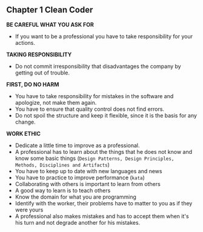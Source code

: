 ## Chapter 1 Clean Coder
**BE CAREFUL WHAT YOU ASK FOR**
- If you want to be a professional you have to take responsibility for your actions.

**TAKING RESPONSIBILITY**
- Do not commit irresponsibility that disadvantages the company by getting out of trouble.

**FIRST, DO NO HARM**
- You have to take responsibility for mistakes in the software and apologize, not make them again.
- You have to ensure that quality control does not find errors.
- Do not spoil the structure and keep it flexible, since it is the basis for any change.

**WORK ETHIC**
- Dedicate a little time to improve as a professional.
- A professional has to learn about the things that he does not know and know some basic things (```Design Patterns, Design Principles, Methods, Disciplines and Artifacts```)
- You have to keep up to date with new languages and news
- You have to practice to improve performance (```kata```)
- Collaborating with others is important to learn from others
- A good way to learn is to teach others
- Know the domain for what you are programming
- Identify with the worker, their problems have to matter to you as if they were yours
- A professional also makes mistakes and has to accept them when it's his turn and not degrade another for his mistakes.


